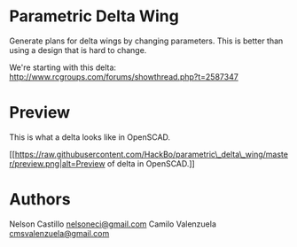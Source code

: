 # Parametric Delta Wing

Generate plans for delta wings by changing parameters.
This is better than using a design that is hard to change.

We're starting with this delta: http://www.rcgroups.com/forums/showthread.php?t=2587347

# Preview

This is what a delta looks like in OpenSCAD.

[[https://raw.githubusercontent.com/HackBo/parametric\_delta\_wing/master/preview.png|alt=Preview of delta in OpenSCAD.]]

# Authors

Nelson Castillo <nelsoneci@gmail.com>
Camilo Valenzuela <cmsvalenzuela@gmail.com>
